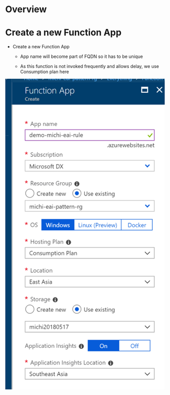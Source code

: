 Overview
========

Create a new Function App
=========================

-   Create a new Function App

    -   App name will become part of FQDN so it has to be unique

    -   As this function is not invoked frequently and allows delay, we use
        Consumption plan here

![](media/f2455344ae5054067ea6e12361d351b2.png)
